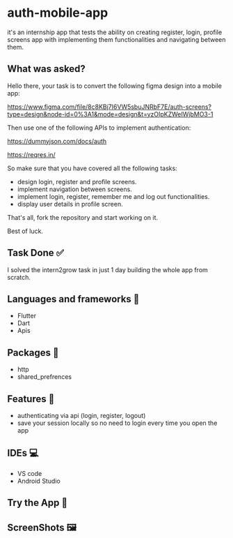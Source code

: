 # auth-mobile-app

it's an internship app that tests the ability on creating register, login, profile screens app
with implementing them functionalities and navigating between them.

## What was asked?
Hello there, your task is to convert the following figma design into a mobile app:

https://www.figma.com/file/8c8KBj7I6VW5sbuJNRbF7E/auth-screens?type=design&node-id=0%3A1&mode=design&t=yzOIpKZWeIWjbMO3-1

Then use one of the following APIs to implement authentication:

https://dummyjson.com/docs/auth

https://reqres.in/

So make sure that you have covered all the following tasks:

- design login, register and profile screens.
- implement navigation between screens.
- implement login, register, remember me and log out functionalities.
- display user details in profile screen.

That's all, fork the repository and start working on it.

Best of luck.

## Task Done ✅

I solved the intern2grow task in just 1 day building the whole app from scratch.

## Languages and frameworks 📑

 * Flutter
 * Dart
 * Apis

## Packages 🔎
 * http
 * shared_prefrences

## Features 🥇
 * authenticating via api (login, register, logout)
 * save your session locally so no need to login every time you open the app

## IDEs 💻
 * VS code
 * Android Studio

## Try the App 📱

## ScreenShots 🖼️
